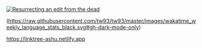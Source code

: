 [![Resurrecting an edit from the dead](https://cdn.glitch.com/d95744a7-5475-40ca-ba73-eaba330fe4d8%2Fedit-from-death.gif?v=1604484073242)](https://twitter.com/Photoshop/status/1320757422458363904)

(https://raw.githubusercontent.com/tw93/tw93/master/images/wakatime_weekly_language_stats_black.svg#gh-dark-mode-only)

https://linktree-ashu.netlify.app
